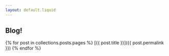 ```yaml
---
layout: default.liquid
---
```

## Blog!

{% for post in collections.posts.pages %}
[{{ post.title }}]({{ post.permalink }})
{% endfor %}
